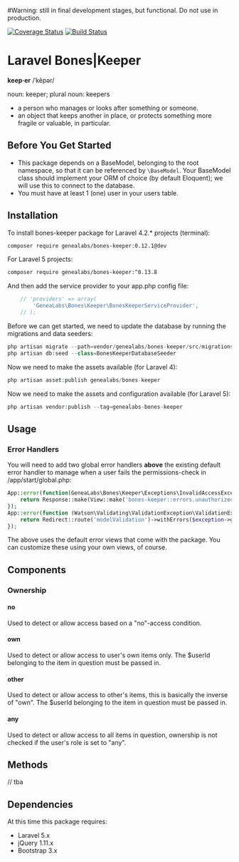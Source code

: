 #Warning: still in final development stages, but functional. Do not use in production.

[![Coverage Status](https://img.shields.io/coveralls/GeneaLabs/bones-keeper.svg)](https://coveralls.io/r/GeneaLabs/bones-keeper) 
[![Build Status](https://travis-ci.org/GeneaLabs/bones-keeper.svg)](https://travis-ci.org/GeneaLabs/bones-keeper)

# Laravel Bones|Keeper

**keep·er**
/ˈkēpər/

noun: keeper; plural noun: keepers

- a person who manages or looks after something or someone.
- an object that keeps another in place, or protects something more fragile or valuable, in particular.

## Before You Get Started

- This package depends on a BaseModel, belonging to the root namespace, so that it can be referenced by `\BaseModel`. Your BaseModel class should implement your ORM of choice (by default Eloquent); we will use this to connect to the database.
- You must have at least 1 (one) user in your users table.

## Installation

To install bones-keeper package for Laravel 4.2.* projects (terminal):

```sh
composer require genealabs/bones-keeper:0.12.1@dev
```

For Laravel 5 projects:

```sh
composer require genealabs/bones-keeper:^0.13.8
```

And then add the service provider to your app.php config file:
```php
	// 'providers' => array(
		'GeneaLabs\Bones\Keeper\BonesKeeperServiceProvider',
    // );
```

Before we can get started, we need to update the database by running the migrations and data seeders:
```php
php artisan migrate --path=vendor/genealabs/bones-keeper/src/migrations
php artisan db:seed --class=BonesKeeperDatabaseSeeder
```

Now we need to make the assets available (for Laravel 4):
```php
php artisan asset:publish genealabs/bones-keeper
```

Now we need to make the assets and configuration available (for Laravel 5):
```php
php artisan vendor:publish --tag=genealabs-bones-keeper
```

## Usage

### Error Handlers
You will need to add two global error handlers **above** the existing default error handler to manage when a user fails the permissions-check in 
/app/start/global.php:

```php
App::error(function(GeneaLabs\Bones\Keeper\Exceptions\InvalidAccessException $exception, $code) {
    return Response::make(View::make('bones-keeper::errors.unauthorized'), 404);
});
App::error(function (Watson\Validating\ValidationException\ValidationException $exception) {
    return Redirect::route('modelValidation')->withErrors($exception->getErrors());
});
```

The above uses the default error views that come with the package. You can customize these using your own views, of course.

## Components
### Ownership
#### no
Used to detect or allow access based on a "no"-access condition.

#### own
Used to detect or allow access to user's own items only. The $userId belonging to the item in question must be passed in.

#### other
Used to detect or allow access to other's items, this is basically the inverse of "own". The $userId belonging to the item in question must be passed in.

#### any
Used to detect or allow access to all items in question, ownership is not checked if the user's role is set to "any".

## Methods

// tba

## Dependencies

At this time this package requires:

- Laravel 5.x
- jQuery 1.11.x
- Bootstrap 3.x
